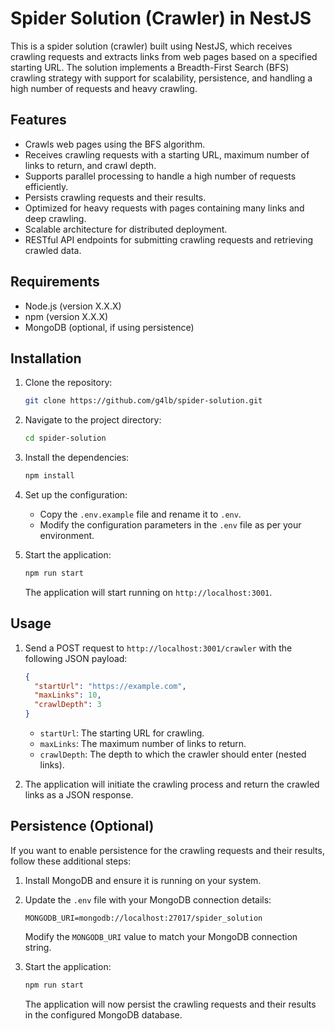 # Spider Solution (Crawler) in NestJS

This is a spider solution (crawler) built using NestJS, which receives crawling requests and extracts links from web pages based on a specified starting URL. The solution implements a Breadth-First Search (BFS) crawling strategy with support for scalability, persistence, and handling a high number of requests and heavy crawling.

## Features

- Crawls web pages using the BFS algorithm.
- Receives crawling requests with a starting URL, maximum number of links to return, and crawl depth.
- Supports parallel processing to handle a high number of requests efficiently.
- Persists crawling requests and their results.
- Optimized for heavy requests with pages containing many links and deep crawling.
- Scalable architecture for distributed deployment.
- RESTful API endpoints for submitting crawling requests and retrieving crawled data.

## Requirements

- Node.js (version X.X.X)
- npm (version X.X.X)
- MongoDB (optional, if using persistence)

## Installation

1. Clone the repository:

   ```bash
   git clone https://github.com/g4lb/spider-solution.git
   ```

2. Navigate to the project directory:

   ```bash
   cd spider-solution
   ```

3. Install the dependencies:

   ```bash
   npm install
   ```

4. Set up the configuration:

   - Copy the `.env.example` file and rename it to `.env`.
   - Modify the configuration parameters in the `.env` file as per your environment.

5. Start the application:

   ```bash
   npm run start
   ```

   The application will start running on `http://localhost:3001`.

## Usage

1. Send a POST request to `http://localhost:3001/crawler` with the following JSON payload:

   ```json
   {
     "startUrl": "https://example.com",
     "maxLinks": 10,
     "crawlDepth": 3
   }
   ```

   - `startUrl`: The starting URL for crawling.
   - `maxLinks`: The maximum number of links to return.
   - `crawlDepth`: The depth to which the crawler should enter (nested links).

2. The application will initiate the crawling process and return the crawled links as a JSON response.

## Persistence (Optional)

If you want to enable persistence for the crawling requests and their results, follow these additional steps:

1. Install MongoDB and ensure it is running on your system.

2. Update the `.env` file with your MongoDB connection details:

   ```dotenv
   MONGODB_URI=mongodb://localhost:27017/spider_solution
   ```

   Modify the `MONGODB_URI` value to match your MongoDB connection string.

3. Start the application:

   ```bash
   npm run start
   ```

   The application will now persist the crawling requests and their results in the configured MongoDB database.